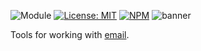 ![Module](https://img.shields.io/badge/%40platform-mail-%23EA4E7E.svg)
[![License: MIT](https://img.shields.io/badge/license-MIT-blue.svg)](https://opensource.org/licenses/MIT)
[![NPM](https://img.shields.io/npm/v/@platform/mail.svg?colorB=blue&style=flat)](https://www.npmjs.com/package/@platform/mail)
![banner](https://user-images.githubusercontent.com/185555/57277936-4e0aa980-70f9-11e9-98ba-141e7d04412a.png)

Tools for working with [email](https://en.wikipedia.org/wiki/Email).

<p>&nbsp;<p>
<p>&nbsp;<p>


